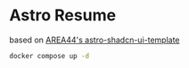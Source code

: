 # Astro Resume

based on [AREA44's astro-shadcn-ui-template](https://github.com/AREA44/astro-shadcn-ui-template)

```bash
docker compose up -d
```
